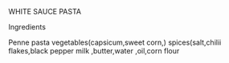 WHITE SAUCE PASTA

Ingredients

Penne pasta
vegetables(capsicum,sweet corn,)
spices(salt,chilii flakes,black pepper
milk ,butter,water ,oil,corn flour


